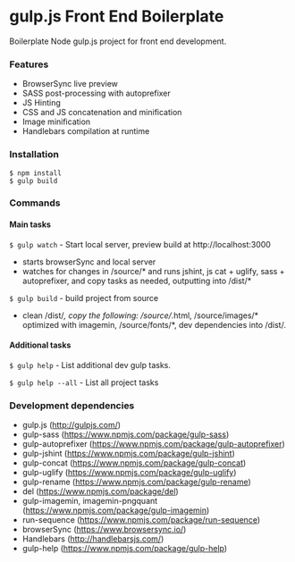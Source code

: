 gulp.js Front End Boilerplate
=============================

Boilerplate Node gulp.js project for front end development.

### Features
* BrowserSync live preview
* SASS post-processing with autoprefixer
* JS Hinting
* CSS and JS concatenation and minification
* Image minification
* Handlebars compilation at runtime

### Installation
```
$ npm install
$ gulp build
```

### Commands

#### Main tasks
`$ gulp watch` - Start local server, preview build at http://localhost:3000
* starts browserSync and local server
* watches for changes in /source/* and runs jshint, js cat + uglify, sass + autoprefixer, and copy tasks as needed, outputting into /dist/*

`$ gulp build` - build project from source
* clean /dist/*, copy the following: /source/*.html, /source/images/* optimized with imagemin, /source/fonts/*, dev dependencies into /dist/.

#### Additional tasks
`$ gulp help` - List additional dev gulp tasks.

`$ gulp help --all` - List all project tasks

### Development dependencies
* gulp.js (http://gulpjs.com/)
* gulp-sass (https://www.npmjs.com/package/gulp-sass)
* gulp-autoprefixer (https://www.npmjs.com/package/gulp-autoprefixer)
* gulp-jshint (https://www.npmjs.com/package/gulp-jshint)
* gulp-concat (https://www.npmjs.com/package/gulp-concat)
* gulp-uglify (https://www.npmjs.com/package/gulp-uglify)
* gulp-rename (https://www.npmjs.com/package/gulp-rename)
* del (https://www.npmjs.com/package/del)
* gulp-imagemin, imagemin-pngquant (https://www.npmjs.com/package/gulp-imagemin)
* run-sequence (https://www.npmjs.com/package/run-sequence)
* browserSync (https://www.browsersync.io/) 
* Handlebars (http://handlebarsjs.com/)
* gulp-help (https://www.npmjs.com/package/gulp-help)
